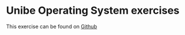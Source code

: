 
# Unibe Operating System exercises

This exercise can be found on [Github](https://github.com/CodeOneTwo/unibe-operating-systems/tree/main/u1)
